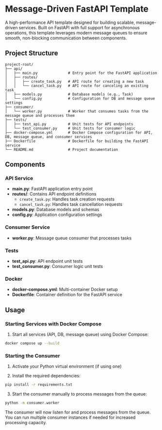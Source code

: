 # Message-Driven FastAPI Template

A high-performance API template designed for building scalable, message-driven services. Built on FastAPI with full support for asynchronous operations, this template leverages modern message queues to ensure smooth, non-blocking communication between components.

## Project Structure

```
project-root/
├── api/
│   ├── main.py              # Entry point for the FastAPI application
│   ├── routes/
│   │   ├── create_task.py   # API route for creating a new task
│   │   └── cancel_task.py   # API route for canceling an existing task
│   ├── models.py            # Database models (e.g., Task)
│   └── config.py            # Configuration for DB and message queue settings
├── consumer/
│   └── worker.py            # Worker that consumes tasks from the message queue and processes them
├── tests/
│   ├── test_api.py          # Unit tests for API endpoints
│   └── test_consumer.py     # Unit tests for consumer logic
├── docker-compose.yml       # Docker Compose configuration for API, DB, message queue, and consumer services
├── Dockerfile               # Dockerfile for building the FastAPI service
└── README.md                # Project documentation
```

## Components

### API Service
- **main.py**: FastAPI application entry point
- **routes/**: Contains API endpoint definitions
  - `create_task.py`: Handles task creation requests
  - `cancel_task.py`: Handles task cancellation requests
- **models.py**: Database models and schemas
- **config.py**: Application configuration settings

### Consumer Service
- **worker.py**: Message queue consumer that processes tasks

### Tests
- **test_api.py**: API endpoint unit tests
- **test_consumer.py**: Consumer logic unit tests

### Docker
- **docker-compose.yml**: Multi-container Docker setup
- **Dockerfile**: Container definition for the FastAPI service

## Usage

### Starting Services with Docker Compose

1. Start all services (API, DB, message queue) using Docker Compose:
```bash
docker compose up --build
```

### Starting the Consumer

1. Activate your Python virtual environment (if using one)

2. Install the required dependencies:
```bash
pip install -r requirements.txt
```

3. Start the consumer manually to process messages from the queue:
```bash
python -m consumer.worker
```

The consumer will now listen for and process messages from the queue. You can run multiple consumer instances if needed for increased processing capacity.


